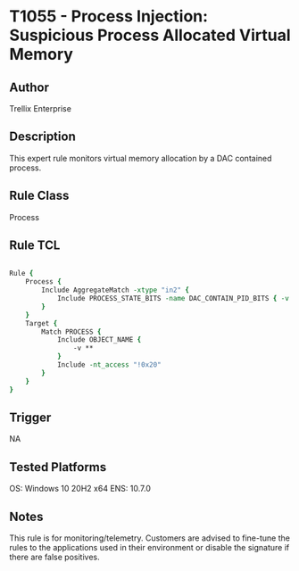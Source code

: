 # T1055 - Process Injection: Suspicious Process Allocated Virtual Memory

## Author
Trellix Enterprise

## Description
This expert rule monitors virtual memory allocation by a DAC contained process.

## Rule Class 
Process

## Rule TCL
```tcl

Rule {
	Process {
		Include AggregateMatch -xtype "in2" {
			Include PROCESS_STATE_BITS -name DAC_CONTAIN_PID_BITS { -v 0x1 }
		}
	}
	Target {
		Match PROCESS {
			Include OBJECT_NAME {
				-v **
			}
			Include -nt_access "!0x20"
		}
	}
}

```

## Trigger
NA

## Tested Platforms
OS: Windows 10 20H2 x64
ENS: 10.7.0

## Notes
This rule is for monitoring/telemetry. Customers are advised to fine-tune the rules to the applications used in their environment or disable the signature if there are false positives.

